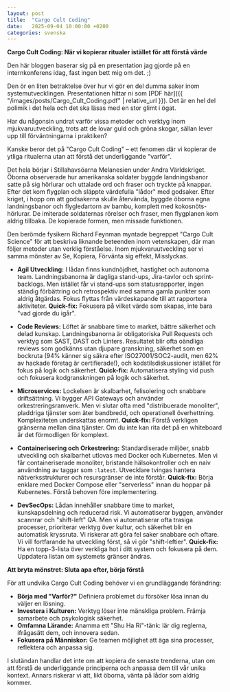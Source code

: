 ```yaml
---
layout: post
title:  "Cargo Cult Coding"
date:   2025-09-04 10:00:00 +0200
categories: svenska 
---
```



**Cargo Cult Coding: När vi kopierar ritualer istället för att förstå värde**

Den här bloggen baserar sig på en presentation jag gjorde på en internkonferens idag, fast ingen bett mig om det. ;)

Den ör en liten betraktelse över hur vi gör en del dumma saker inom systemutvecklingen. Presentationen hittar ni som [PDF här]({{ "/images/posts/Cargo_Cult_Coding.pdf" | relative_url }}). Det är en hel del polimik i det hela och det ska läsas med en stor glimt i ögat.

Har du någonsin undrat varför vissa metoder och verktyg inom mjukvaruutveckling, trots att de lovar guld och gröna skogar, sällan lever upp till förväntningarna i praktiken? 

Kanske beror det på "Cargo Cult Coding" – ett fenomen där vi kopierar de ytliga ritualerna utan att förstå det underliggande "varför".

Det hela börjar i Stillahavsöarna Melanesien under Andra Världskriget. Öborna observerade hur amerikanska soldater byggde landningsbanor satte på sig hörlurar och uttalade ord och fraser och tryckte på knappar. Efter det kom flygplan och släppte värdefulla "lådor" med godsaker. Efter kriget, i hopp om att godsakerna skulle återvända, byggde öborna egna landningsbanor och flygledartorn av bambu, komplett med kokosnöts-hörlurar. De imiterade soldaternas rörelser och fraser, men flygplanen kom aldrig tillbaka. De kopierade formen, men missade funktionen.

Den berömde fysikern Richard Feynman myntade begreppet "Cargo Cult Science" för att beskriva liknande beteenden inom vetenskapen, där man följer metoder utan verklig förståelse. Inom mjukvaruutveckling ser vi samma mönster av Se, Kopiera, Förvänta sig effekt, Misslyckas.

  * **Agil Utveckling:** I lådan finns kundnöjdhet, hastighet och autonoma team. Landningsbanorna är dagliga stand-ups, Jira-tavlor och sprint-backlogs. Men istället får vi stand-ups som statusrapporter, ingen ständig förbättring och retrospektiv med samma gamla punkter som aldrig åtgärdas. Fokus flyttas från värdeskapande till att rapportera aktiviteter. **Quick-fix:** Fokusera på vilket värde som skapas, inte bara "vad gjorde du igår".

  * **Code Reviews:** Löftet är snabbare time to market, bättre säkerhet och delad kunskap. Landningsbanorna är obligatoriska Pull Requests och verktyg som SAST, DAST och Linters. Resultatet blir ofta oändliga reviews som godkänns utan djupare granskning, säkerhet som en bockruta (94% känner sig säkra efter ISO27001/SOC2-audit, men 62% av hackade företag är certifierade\!), och kodstilsdiskussioner istället för fokus på logik och säkerhet. **Quick-fix:** Automatisera styling vid push och fokusera kodgranskningen på logik och säkerhet.

  * **Microservices:** Lockelsen är skalbarhet, felisolering och snabbare driftsättning. Vi bygger API Gateways och använder orkestreringsramverk. Men vi slutar ofta med "distribuerade monoliter", pladdriga tjänster som äter bandbredd, och operationell överhettning. Komplexiteten underskattas enormt. **Quick-fix:** Förstå verkligen gränserna mellan dina tjänster. Om du inte kan rita det på en whiteboard är det förmodligen för komplext.

  * **Containerisering och Orkestrering:** Standardiserade miljöer, snabb utveckling och skalbarhet utlovas med Docker och Kubernetes. Men vi får containeriserade monoliter, bristande hälsokontroller och en naiv användning av taggar som `:latest`. Utvecklare tvingas hantera nätverksstrukturer och resursgränser de inte förstår. **Quick-fix:** Börja enklare med Docker Compose eller "serverless" innan du hoppar på Kubernetes. Förstå behoven före implementering.

  * **DevSecOps:** Lådan innehåller snabbare time to market, kunskapsdelning och reducerad risk. Vi automatiserar byggen, använder scannrar och "shift-left" QA. Men vi automatiserar ofta trasiga processer, prioriterar verktyg över kultur, och säkerhet blir en automatisk kryssruta. Vi riskerar att göra fel saker snabbare och oftare. Vi vill fortfarande ha utveckling först, så vi gör "shift-leftier". **Quick-fix:** Ha en topp-3-lista över verkliga hot i ditt system och fokusera på dem. Uppdatera listan om systemets gränser ändras.

**Att bryta mönstret: Sluta apa efter, börja förstå**

För att undvika Cargo Cult Coding behöver vi en grundläggande förändring:

  * **Börja med "Varför?"** Definiera problemet du försöker lösa innan du väljer en lösning.
  * **Investera i Kulturen:** Verktyg löser inte mänskliga problem. Främja samarbete och psykologisk säkerhet.
  * **Omfamna Lärande:** Anamma ett "Shu Ha Ri"-tänk: lär dig reglerna, ifrågasätt dem, och innovera sedan.
  * **Fokusera på Människor:** Ge teamen möjlighet att äga sina processer, reflektera och anpassa sig.

I slutändan handlar det inte om att kopiera de senaste trenderna, utan om att förstå de underliggande principerna och anpassa dem till vår unika kontext. Annars riskerar vi att, likt öborna, vänta på lådor som aldrig kommer.
